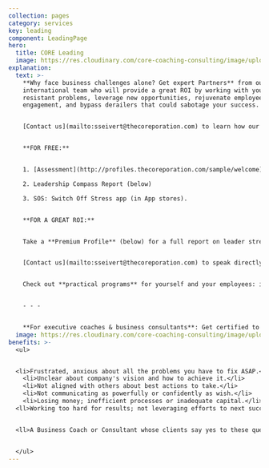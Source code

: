 ```yaml
---
collection: pages
category: services
key: leading
component: LeadingPage
hero:
  title: CORE Leading
  image: https://res.cloudinary.com/core-coaching-consulting/image/upload/v1596493058/pexels-pixabay-161154_uftaqi.jpg
explanation:
  text: >-
    **Why face business challenges alone? Get expert Partners** from our
    international team who will provide a great ROI by working with you to solve
    resistant problems, leverage new opportunities, rejuvenate employee
    engagement, and bypass derailers that could sabotage your success. 


    [Contact us](mailto:sseivert@thecoreporation.com) to learn how our data-driven, agile, holistic approach will build a solid, systemic strategy, then remove obstacles to its implementation. Get pragmatic diagnostics and proven processes that will connect the dots of your company's values, vision, and mission, and then integrate all your efforts to increase effectiveness and optimize results for your business, teams, and yourself.


    **FOR FREE:**


    1. [Assessment](http://profiles.thecoreporation.com/sample/welcome) of your greatest leadership strength and liability

    2. Leadership Compass Report (below)

    3. SOS: Switch Off Stress app (in App stores).


    **FOR A GREAT ROI:**


    Take a **Premium Profile** (below) for a full report on leader strengths & weaknesses. 


    [Contact us](mailto:sseivert@thecoreporation.com) to speak directly to a member of our Core Business Team. 


    Check out **practical programs** for yourself and your employees: improve Productivity, reduce Procrastination, eliminate Stress and build a new kind of power for Leadership.


    - - -


    **For executive coaches & business consultants**: Get certified to use *The Balancing Act's* powerful processes, programs, and diagnostic profiles for leaders, teams, and organizations.
  image: https://res.cloudinary.com/core-coaching-consulting/image/upload/v1614898355/0_tiVzvGOkbuxL2MWm_bfyb1d.png
benefits: >-
  <ul>


  <li>Frustrated, anxious about all the problems you have to fix ASAP.</li>
    <li>Unclear about company's vision and how to achieve it.</li>
    <li>Not aligned with others about best actions to take.</li>
    <li>Not communicating as powerfully or confidently as wish.</li>
    <li>Losing money; inefficient processes or inadequate capital.</li>
  <ll>Working too hard for results; not leveraging efforts to next success.</li>


  <ll>A Business Coach or Consultant whose clients say yes to these questions. </li>


  </ul>
---
```

